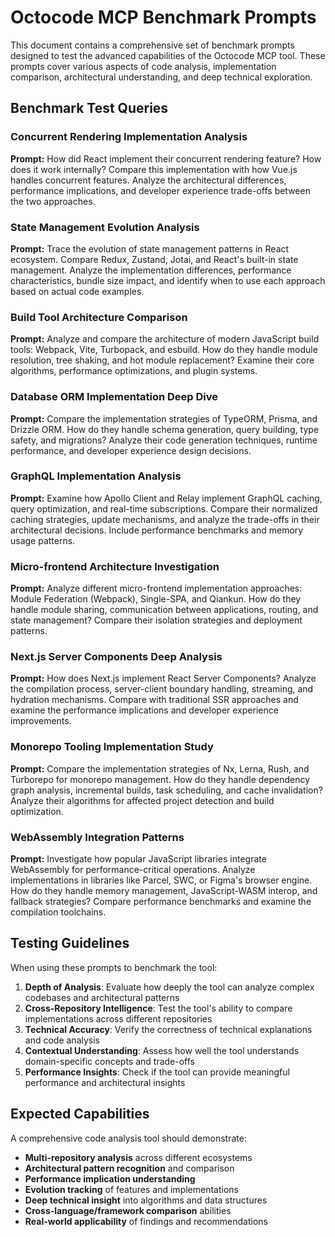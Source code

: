 # Octocode MCP Benchmark Prompts

This document contains a comprehensive set of benchmark prompts designed to test the advanced capabilities of the Octocode MCP tool. These prompts cover various aspects of code analysis, implementation comparison, architectural understanding, and deep technical exploration.

## Benchmark Test Queries

### Concurrent Rendering Implementation Analysis
**Prompt:** How did React implement their concurrent rendering feature? How does it work internally? Compare this implementation with how Vue.js handles concurrent features. Analyze the architectural differences, performance implications, and developer experience trade-offs between the two approaches.

### State Management Evolution Analysis
**Prompt:** Trace the evolution of state management patterns in React ecosystem. Compare Redux, Zustand, Jotai, and React's built-in state management. Analyze the implementation differences, performance characteristics, bundle size impact, and identify when to use each approach based on actual code examples.

### Build Tool Architecture Comparison
**Prompt:** Analyze and compare the architecture of modern JavaScript build tools: Webpack, Vite, Turbopack, and esbuild. How do they handle module resolution, tree shaking, and hot module replacement? Examine their core algorithms, performance optimizations, and plugin systems.

### Database ORM Implementation Deep Dive
**Prompt:** Compare the implementation strategies of TypeORM, Prisma, and Drizzle ORM. How do they handle schema generation, query building, type safety, and migrations? Analyze their code generation techniques, runtime performance, and developer experience design decisions.

### GraphQL Implementation Analysis
**Prompt:** Examine how Apollo Client and Relay implement GraphQL caching, query optimization, and real-time subscriptions. Compare their normalized caching strategies, update mechanisms, and analyze the trade-offs in their architectural decisions. Include performance benchmarks and memory usage patterns.

### Micro-frontend Architecture Investigation
**Prompt:** Analyze different micro-frontend implementation approaches: Module Federation (Webpack), Single-SPA, and Qiankun. How do they handle module sharing, communication between applications, routing, and state management? Compare their isolation strategies and deployment patterns.

### Next.js Server Components Deep Analysis
**Prompt:** How does Next.js implement React Server Components? Analyze the compilation process, server-client boundary handling, streaming, and hydration mechanisms. Compare with traditional SSR approaches and examine the performance implications and developer experience improvements.

### Monorepo Tooling Implementation Study
**Prompt:** Compare the implementation strategies of Nx, Lerna, Rush, and Turborepo for monorepo management. How do they handle dependency graph analysis, incremental builds, task scheduling, and cache invalidation? Analyze their algorithms for affected project detection and build optimization.

### WebAssembly Integration Patterns
**Prompt:** Investigate how popular JavaScript libraries integrate WebAssembly for performance-critical operations. Analyze implementations in libraries like Parcel, SWC, or Figma's browser engine. How do they handle memory management, JavaScript-WASM interop, and fallback strategies? Compare performance benchmarks and examine the compilation toolchains.

## Testing Guidelines

When using these prompts to benchmark the tool:

1. **Depth of Analysis**: Evaluate how deeply the tool can analyze complex codebases and architectural patterns
2. **Cross-Repository Intelligence**: Test the tool's ability to compare implementations across different repositories
3. **Technical Accuracy**: Verify the correctness of technical explanations and code analysis
4. **Contextual Understanding**: Assess how well the tool understands domain-specific concepts and trade-offs
5. **Performance Insights**: Check if the tool can provide meaningful performance and architectural insights

## Expected Capabilities

A comprehensive code analysis tool should demonstrate:

- **Multi-repository analysis** across different ecosystems
- **Architectural pattern recognition** and comparison
- **Performance implication understanding**
- **Evolution tracking** of features and implementations
- **Deep technical insight** into algorithms and data structures
- **Cross-language/framework comparison** abilities
- **Real-world applicability** of findings and recommendations
